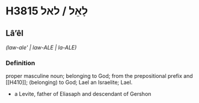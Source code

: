 # H3815 לָאֵל / לאל

## Lâʼêl

_(law-ale' | law-ALE | la-ALE)_

### Definition

proper masculine noun; belonging to God; from the prepositional prefix and [[H410]]; (belonging) to God; Lael an Israelite; Lael.

- a Levite, father of Eliasaph and descendant of Gershon
